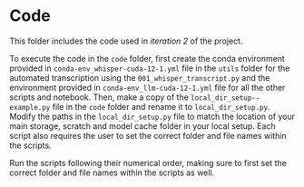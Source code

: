 # Code

This folder includes the code used in *iteration 2* of the project. 

To execute the code in the `code` folder, first create the conda environment provided in `conda-env_whisper-cuda-12-1.yml` file in the `utils` folder for the automated transcription using the `001_whisper_transcript.py` and the environment provided in `conda-env_llm-cuda-12-1.yml` file for all the other scripts and notebook. Then, make a copy of the `local_dir_setup--example.py` file in the `code` folder and rename it to `local_dir_setup.py`. Modify the paths in the `local_dir_setup.py` file to match the location of your main storage, scratch and model cache folder in your local setup. Each script also requires the user to set the correct folder and file names within the scripts.

Run the scripts following their numerical order, making sure to first set the correct folder and file names within the scripts as well.